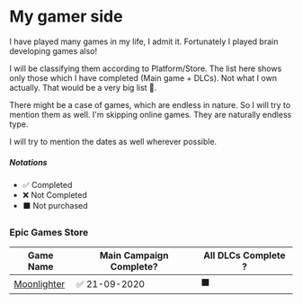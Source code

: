 # My gamer side

I have played many games in my life, I admit it. Fortunately I played brain developing games also!

I will be classifying them according to Platform/Store. The list here shows only those which I have completed (Main game + DLCs). Not what I own actually. That would be a very big list 😬.

There might be a case of games, which are endless in nature. So I will try to mention them as well. I'm skipping online games. They are naturally endless type.

I will try to mention the dates as well wherever possible.

##### Notations

-   ✅ Completed
-   ❌ Not Completed
-   ⬛ Not purchased

### Epic Games Store

| Game Name                                                                     | Main Campaign Complete? | All DLCs Complete ? |
| ----------------------------------------------------------------------------- | ----------------------- | ------------------- |
| [Moonlighter](https://www.epicgames.com/store/en-US/product/moonlighter/home) | ✅ 21-09-2020            | ⬛                   |
